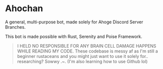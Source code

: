 # Ahochan

A general, multi-purpose bot, made solely for Ahoge Discord Server Branches.

This bot is made possible with Rust, Serenity and Poise Framework.

> I HELD NO RESPONSIBLE FOR ANY BRAIN CELL DAMAGE HAPPENS WHILE READING MY CODE.
> These codebase is messy af as I'm still a beginner rustaceans and you might just want to use it solely for.. researching? Sowwy .~.
> (I'm also learning how to use Github lol)
